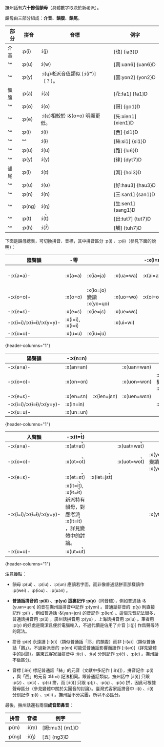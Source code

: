 撫州話有**六十餘個韻母**（具體數字取決於新老派）。

韻母由三部分組成：**介音**、**韻腹**、**韻尾**。

<!-- prettier-ignore -->
| 部分 | 拼音   | 音標  | 例字                |
| ---- | ------ | ----- | ------------------- |
| 介音 | :p(i)  | :i(j) | [也] {ia3}D         |
| ^^   | :p(u)  | :i(w) | [萬:uan6] {uan6}D   |
| ^^   | :p(y)  | &nbsp;:i(ɥ)<Tooltip>老派音值類似 \[:i(iʷ)\]（？）。</Tooltip> | [園:yon2] {yon2}D   |
| 韻腹 | :p(a)  | :i(a) | [花:fa1] {fa1}D     |
| ^^   | :p(o)  | :i(o) | [哥] {go1}D         |
| ^^   | :p(e)  | &nbsp;:i(ɛ)<Tooltip>相較於 :&(o=o) 明顯更低。</Tooltip> | [先:xien1] {xien1}D |
| ^^   | :p(i)  | :i(i) | [西] {xi1}D         |
| ^^   | ^^     | :i(ɨ) | [絲:si1] {si1}D     |
| ^^   | :p(u)  | :i(u) | [路] {lu6}D         |
| ^^   | :p(y)  | :i(y) | [律] {dyt7}D        |
| 韻尾 | :p(i)  | :i(ɪ) | [海] {hoi3}D        |
| ^^   | :p(u)  | :i(ʊ) | [好:hau3] {hau3}D   |
| ^^   | :p(n)  | :i(n) | [三:san1] {san1}D   |
| ^^   | :p(ng) | :i(ŋ) | [生:sen1] {sang1}D  |
| ^^   | :p(t)  | :i(t̚) | [出:tut7] {tut7}D   |
| ^^   | :p(h)  | :i(ʔ̚) | [觸] {tuh7}D        |

下面是韻母總表，可切換拼音、音標，其中拼音區分 :p(i) 、:p(ɨ)（參見下面的說明）：

<!-- prettier-ignore -->
| 陰聲韻                        | -零                                    ||| -:x(i=ɪ)               || -:x(u=ʊ)               ||
| ------------------------- | ---------------- | --------- | --------- | --------- | ----------- | --------- | ----------- |
| -:x(a=a)-                 | :x(a=a)          | :x(ia=ja) | :x(ua=wa) | :x(ai=aɪ) | :x(uai=waɪ) | :x(au=aʊ) | :x(iau=jaʊ)<Tooltip><Reference to="variations#韻母-jau">變讀 :x(ieu=jɛʊ)</Reference></Tooltip> |
| -:x(o=o)-                 | :x(o=o)          | :x(io=jo)<Tooltip><Reference to="variations#韻母-io">變讀 :x(yo=ɥo)</Reference></Tooltip> | :x(uo=wo) | :x(oi=oɪ) | :x(uoi=woɪ) |           |             |
| -:x(e=ɛ)-                 | :x(e=ɛ)          | :x(ie=jɛ) | :x(ue=wɛ) |           |             | :x(eu=ɛʊ) |             |
| -:x(i=i)/:x(ɨ=ɨ)/:x(y=y)- | :x(i=i), :x(ɨ=ɨ) |           | :x(ui=wi) |           |             |           |             |
| -:x(u=u)-                 | :x(u=u)          | :x(iu=ju) |           |           |             |           |             |

{header-columns="1"}

<!-- prettier-ignore -->
| 陽聲韻                    | -:x(n=n)                                         |||| -:x(ng=ŋ)                                   |||
| ------------------------- | --------- | ----------- | ----------- | ----------- | ---------- | ------------ | ------------ |
| -:x(a=a)-                 | :x(an=an) |             | :x(uan=wan) |             | :x(ang=aŋ) | :x(iang=jaŋ) | :x(uang=waŋ) |
| -:x(o=o)-                 | :x(on=on) |             | :x(uon=won) | :x(yon=ɥon)<Tooltip><Reference to="variations#韻母-yon-yot">變讀 :x(yen=ɥɛn)</Reference></Tooltip> | :x(ong=oŋ) | :x(iong=joŋ) | :x(uong=woŋ) |
| -:x(e=ɛ)-                 | :x(en=ɛn) | :x(ien=jɛn) | :x(uen=wɛn) |             |            |              |              |
| -:x(i=i)/:x(ɨ=ɨ)/:x(y=y)- | :x(in=in) |             |             | :x(yn=yn)   |            |              |              |
| -:x(u=u)-                 | :x(un=un) |             |             |             | :x(ung=uŋ) | :x(iung=juŋ) |              |

{header-columns="1"}

<!-- prettier-ignore -->
| 入聲韻                    | -:x(t=t̚)                                                    |||| -:x(h=ʔ̚)                                                  ||||
| ------------------------- | -------------------- | ----------- | ----------- | ----------- | -------------------- | ----------- | ----------- | --------- |
| -:x(a=a)-                 | :x(at=at̚)            |             | :x(uat=wat̚) |             | :x(ah=aʔ̚)            | :x(iah=jaʔ̚) | :x(uah=waʔ̚) |           |
| -:x(o=o)-                 | :x(ot=ot̚)            |             | :x(uot=wot̚) | :x(yot=ɥot̚)<Tooltip><Reference to="variations#韻母-yon-yot">變讀 :x(yet=ɥɛt̚)</Reference></Tooltip> | :x(oh=oʔ̚)            | :x(ioh=joʔ̚) | :x(uoh=woʔ̚) |           |
| -:x(e=ɛ)-                 | :x(et=ɛt̚)            | :x(iet=jɛt̚) |             |             | :x(eh=ɛʔ̚)            |             | :x(ueh=wɛʔ̚) |           |
| -:x(i=i)/:x(ɨ=ɨ)/:x(y=y)- | :x(it=it̚), :x(ɨt=ɨt̚)<Tooltip>新派特有韻母，對應老派 :x(it=it̚) ，詳見<Reference to="variations#韻母-ɿt-ɿʔ">變體中的討論</Reference>。</Tooltip> |             |             | :x(yt=yt̚)   | :x(ih=iʔ̚), :x(ɨh=ɨʔ̚)<Tooltip>新派特有韻母，對應老派 :x(ih=iʔ̚) ，詳見<Reference to="variations#韻母-ɿt-ɿʔ">變體中的討論</Reference>。</Tooltip> |             |             | :x(yh=yʔ̚) |
| -:x(u=u)-                 | :x(ut=ut̚)            |             |             |             | :x(uh=uʔ̚)            | :x(iuh=juʔ̚) |             |           |

{header-columns="1"}

注意幾點：

- 韻母 :p(ui) 、:p(iu) 、:p(un) 應讀若字面，而非像普通話拼音那樣讀作 :p(wei) 、:p(iou) 、:p(uən) 。

- **普通話拼音的 :p(ü) 、:p(yu) 這裏記作 :p(y)**（同音標），例如普通話 :&(yuan=ɥɛn) 的音在撫州話拼音中記作 :p(yen) 。普通話拼音的 :p(y) 則直接記作 :p(i) ，例如普通話 :&(yan=jɛn) 的音記作 :p(ien) 。<Tooltip>這個元音記法很多，普通話拼音用 :p(ü) ，廣州話拼音用 :p(yu) ，上海話拼音用 :p(iu) 。筆者用 :p(y) 的好處是簡潔且便於電腦輸入，不過代價是佔用了介音 \[:i(j)\] 作爲聲母時的寫法。</Tooltip>
- 拼音 :p(e) 永遠讀 \[:i(ɛ)\]（類似普通話「耶」的韻腹）而非 \[:i(ə)\]（類似普通話「鵝」）。不過新派音的 :p(en) 可能受普通話影響而讀作 \[:i(ən)\]（詳見<Reference to="variations#韻母-ən">變體中的討論</Reference>）。<Tooltip>廣東式客家話拼音中 :i(ɛ) 、:i(ə) 分別記作 :p(ê) 、:p(e) 。撫州話不做區分。</Tooltip>
- 音標 \[:i(ɨ)\] 標記普通話「絲」的元音（文獻中多記作 \[:i(ɿ)\]），拼音記作 :p(i) ，與「西」的元音 :&(i=i) 記法相同。跟普通話類似，撫州話中 \[:i(ɨ)\] 只跟 :p(z) 、:p(c) 、:p(s) 拼，而 \[:i(i)\] 只跟 :p(j) 、:p(q) 、:p(x) 拼，因此可根據聲母區分（參見<Reference to="variations#尖團音">變體中關於尖團音的討論</Reference>）。<Tooltip>臺灣式客家話拼音中 :i(i) 、:i(ɨ) 分別記作 :p(i) 、:p(ii) 。撫州話不分尖團，所以不必區分。</Tooltip>

最後，撫州話還有兩個**成音節鼻音**：

| 拼音   | 音標  | 例字           |
| ------ | ----- | -------------- |
| :p(m)  | :i(m̩) | [姆:mu3] {m1}D |
| :p(ng) | :i(ŋ̍) | [五] {ng3}D    |
